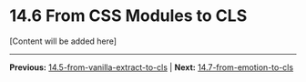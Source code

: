 # 14.6 From CSS Modules to CLS

[Content will be added here]

---

**Previous:** [14.5-from-vanilla-extract-to-cls](./14.5-from-vanilla-extract-to-cls.md) | **Next:** [14.7-from-emotion-to-cls](./14.7-from-emotion-to-cls.md)
